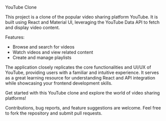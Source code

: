 YouTube Clone

This project is a clone of the popular video sharing platform YouTube. It is built using React and Material UI, leveraging the YouTube Data API to fetch and display video content.

Features:
- Browse and search for videos
- Watch videos and view related content
- Create and manage playlists

The application closely replicates the core functionalities and UI/UX of YouTube, providing users with a familiar and intuitive experience. It serves as a great learning resource for understanding React and API integration while showcasing your frontend development skills.

Get started with this YouTube clone and explore the world of video sharing platforms!

Contributions, bug reports, and feature suggestions are welcome. Feel free to fork the repository and submit pull requests.